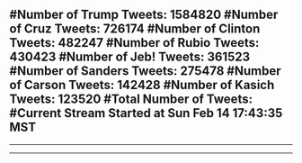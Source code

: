 #Number of Trump Tweets: 1584820
#Number of Cruz Tweets: 726174
#Number of Clinton Tweets: 482247
#Number of Rubio Tweets: 430423
#Number of Jeb! Tweets: 361523
#Number of Sanders Tweets: 275478
#Number of Carson Tweets: 142428
#Number of Kasich Tweets: 123520
#Total Number of Tweets:  
#Current Stream Started at Sun Feb 14 17:43:35 MST
---
---
---
